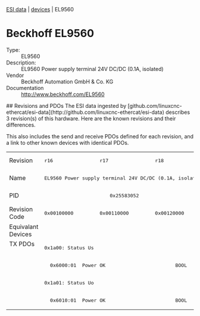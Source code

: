 <div class="nav"><a href="/esi-data">ESI data</a> | <a href="/esi-data/devices">devices</a> | EL9560</div>

#  Beckhoff EL9560

<dl>
  <dt>Type:</dt><dd>EL9560</dd>
  <dt>Description:</dt><dd>EL9560 Power supply terminal 24V DC/DC (0.1A, isolated)</dd>
  <dt>Vendor</dt><dd>Beckhoff Automation GmbH & Co. KG</dd>
  <dt>Documentation</dt><dd><a href="http://www.beckhoff.com/EL9560">http://www.beckhoff.com/EL9560</a></dd>
</dl>
## Revisions and PDOs
The ESI data ingested by [github.com/linuxcnc-ethercat/esi-data](http://github.com/linuxcnc-ethercat/esi-data) describes 3 revision(s) of this hardware.  Here are the known revisions and their differences.

This also includes the send and receive PDOs defined for each revision, and a link to other known devices with identical PDOs.

<table>
<tr >
<td class="first">Revision</td>
<td ><pre>r16</pre></td>
<td ><pre>r17</pre></td>
<td ><pre>r18</pre></td>
</tr>
<tr >
<td class="first">Name</td>
<td  colspan=3 align="center"><pre>EL9560 Power supply terminal 24V DC/DC (0.1A, isolated)</pre></td>
</tr>
<tr >
<td class="first">PID</td>
<td  colspan=3 align="center"><pre>0x25583052</pre></td>
</tr>
<tr >
<td class="first">Revision Code</td>
<td ><pre>0x00100000</pre></td>
<td ><pre>0x00110000</pre></td>
<td ><pre>0x00120000</pre></td>
</tr>
<tr >
<td class="first">Equivalant Devices</td>
<td  colspan=3 align="center"></td>
</tr>
<tr class="txpdo pdosection">
<td class="first" rowspan=4 valign=top>TX PDOs</td>
<td colspan=3 align="left"><pre>0x1a00: Status Us</pre></td>
<td></td>
</tr>
<tr class="txpdo">
<td  colspan=3 align="left"><pre>  0x6000:01  Power OK                        BOOL</pre></td>
</tr>
<tr class="txpdo pdosection">
<td  colspan=3 align="left"><pre>0x1a01: Status Uo</pre></td>
</tr>
<tr class="txpdo">
<td  colspan=3 align="left"><pre>  0x6010:01  Power OK                        BOOL</pre></td>
</tr>
</table>
